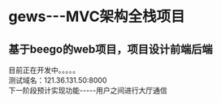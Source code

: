 # gews---MVC架构全栈项目
## 基于beego的web项目，项目设计前端后端<br>
目前正在开发中。。。。。<br>
测试域名：121.36.131.50:8000<br>
下一阶段预计实现功能-----用户之间进行大厅通信

